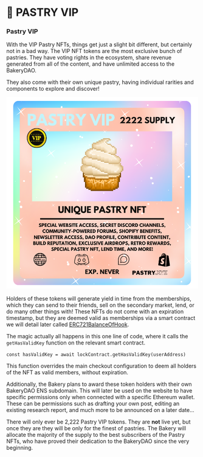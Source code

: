 # 🎇 PASTRY VIP

### Pastry VIP

With the VIP Pastry NFTs, things get just a slight bit different, but certainly not in a bad way. The VIP NFT tokens are the most exclusive bunch of pastries. They have voting rights in the ecosystem, share revenue generated from all of the content, and have unlimited access to the BakeryDAO.

They also come with their own unique pastry, having individual rarities and components to explore and discover!

![Non-Expiring VIP Pastry NFT](<../.gitbook/assets/pastryvip (1).png>)

Holders of these tokens will generate yield in time from the memberships, which they can send to their friends, sell on the secondary market, lend, or do many other things with! These NFTs do not come with an expiration timestamp, but they are deemed valid as memberships via a smart contract we will detail later called [ERC721BalanceOfHook](https://github.com/unlock-protocol/unlock/blob/master/smart-contracts/contracts/hooks/ERC721BalanceOfHook.sol).

The magic actually all happens in this one line of code, where it calls the `getHasValidKey` function on the relevant smart contract.

```
const hasValidKey = await lockContract.getHasValidKey(userAddress)
```

This function overrides the main checkout configuration to deem all holders of the NFT as valid members, without expiration.

Additionally, the Bakery plans to award these token holders with their own BakeryDAO ENS subdomain. This will later be used on the website to have specific permissions only when connected with a specific Ethereum wallet. These can be permissions such as drafting your own post, editing an existing research report, and much more to be announced on a later date...

There will only ever be 2,222 Pastry VIP tokens. They are **not** live yet, but once they are they will be only for the finest of pastries. The Bakery will allocate the majority of the supply to the best subscribers of the Pastry NFTs, who have proved their dedication to the BakeryDAO since the very beginning.
